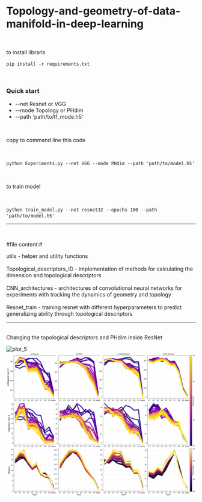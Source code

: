 # Topology-and-geometry-of-data-manifold-in-deep-learning
<br/>

to install libraris

```
pip install -r requirements.txt  
```

<br/>

### Quick start ###
+ --net Resnet or VGG
+ --mode Topology or PHdim
+ --path 'path/to/tf_mode.h5'
<br/>

copy to command line this code

<br/>

```
python Experiments.py --net VGG --mode PHdim --path 'path/to/model.h5'
```

<br/>

to train model

<br/>

```
python train_model.py --net resnet32 --epochs 100 --path 'path/to/model.h5'
```


------------------------------------------
<br/>

#file content:#

utils - helper and utility functions
<br/>
<br/>
Topological_descriptors_ID - implementation of methods for calculating the dimension and topological descriptors
<br/>
<br/>
CNN_architectures - architectures of convolutional neural networks for experiments with tracking the dynamics of geometry and topology
<br/>
<br/>
Resnet_train - training resnet with different hyperparameters to predict generalizing ability through topological descriptors
<br/>

------------------------------------------
<br/>
Changing the topological descriptors and PHdim inside ResNet  

![plot_5](https://user-images.githubusercontent.com/94429302/142766610-e1532d60-5985-49a7-8bab-9dad1b77c1d6.png)
<br/>
![plot_4](https://github.com/Topology-DL/Topology-and-geometry-of-data-manifold-in-deep-learning/blob/main/Topology%20and%20PHdim.png)
<br/>


